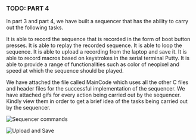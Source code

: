 ### TODO: PART 4 


In part 3 and part 4, we have built a sequencer that has the ability to carry out the following tasks.

It is able to record the sequence that is recorded in the form of boot button presses.
It is able to replay the recorded sequence.
It is able to loop the sequence.
It is able to upload a recording from the laptop and save it.
It is able to record macros based on keystrokes in the serial terminal Putty.
It is able to provide a range of functionalities such as color of neopixel and speed at which the sequence should be played. 

We have attached the file called MainCode which uses all the other C files and header files for the successful implementation of the sequencer. We have attached gifs for every action being carried out by the sequencer. Kindly view them in order to get a brief idea of the tasks being carried out by the sequencer.


![Sequencer commands](https://user-images.githubusercontent.com/114092860/202713086-ac24b9a5-1991-4401-9e7c-1fd5b028c909.png)


![Upload and Save](https://user-images.githubusercontent.com/114092860/202713110-2b328b30-d4ae-4eb7-bfe1-a5806f5c21a7.gif)
